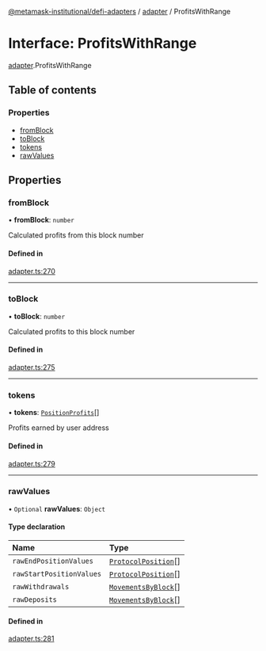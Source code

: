 [@metamask-institutional/defi-adapters](../README.md) / [adapter](../modules/adapter.md) / ProfitsWithRange

# Interface: ProfitsWithRange

[adapter](../modules/adapter.md).ProfitsWithRange

## Table of contents

### Properties

- [fromBlock](adapter.ProfitsWithRange.md#fromblock)
- [toBlock](adapter.ProfitsWithRange.md#toblock)
- [tokens](adapter.ProfitsWithRange.md#tokens)
- [rawValues](adapter.ProfitsWithRange.md#rawvalues)

## Properties

### fromBlock

• **fromBlock**: `number`

Calculated profits from this block number

#### Defined in

[adapter.ts:270](https://github.com/consensys-vertical-apps/mmi-defi-adapters/blob/main/src/types/adapter.ts#L270)

___

### toBlock

• **toBlock**: `number`

Calculated profits to this block number

#### Defined in

[adapter.ts:275](https://github.com/consensys-vertical-apps/mmi-defi-adapters/blob/main/src/types/adapter.ts#L275)

___

### tokens

• **tokens**: [`PositionProfits`](adapter.PositionProfits.md)[]

Profits earned by user address

#### Defined in

[adapter.ts:279](https://github.com/consensys-vertical-apps/mmi-defi-adapters/blob/main/src/types/adapter.ts#L279)

___

### rawValues

• `Optional` **rawValues**: `Object`

#### Type declaration

| Name | Type |
| :------ | :------ |
| `rawEndPositionValues` | [`ProtocolPosition`](adapter.ProtocolPosition.md)[] |
| `rawStartPositionValues` | [`ProtocolPosition`](adapter.ProtocolPosition.md)[] |
| `rawWithdrawals` | [`MovementsByBlock`](adapter.MovementsByBlock.md)[] |
| `rawDeposits` | [`MovementsByBlock`](adapter.MovementsByBlock.md)[] |

#### Defined in

[adapter.ts:281](https://github.com/consensys-vertical-apps/mmi-defi-adapters/blob/main/src/types/adapter.ts#L281)
